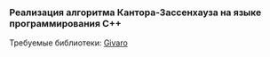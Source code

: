 ### Реализация алгоритма Кантора-Зассенхауза на языке программирования C++
Требуемые библиотеки: [Givaro](https://github.com/linbox-team/givaro/)
